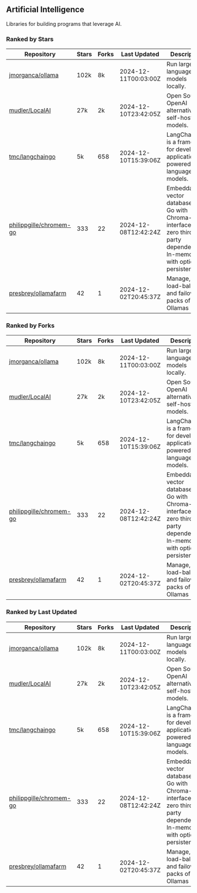 ## Artificial Intelligence

Libraries for building programs that leverage AI.

### Ranked by Stars

| Repository | Stars | Forks | Last Updated | Description | 
|------------|-------|-------|--------------|-------------|
| [jmorganca/ollama](https://github.com/jmorganca/ollama) | 102k | 8k | 2024-12-11T00:03:00Z |  Run large language models locally. |
| [mudler/LocalAI](https://github.com/mudler/LocalAI) | 27k | 2k | 2024-12-10T23:42:05Z |  Open Source OpenAI alternative, self-host AI models. |
| [tmc/langchaingo](https://github.com/tmc/langchaingo) | 5k | 658 | 2024-12-10T15:39:06Z |  LangChainGo is a framework for developing applications powered by language models. |
| [philippgille/chromem-go](https://github.com/philippgille/chromem-go) | 333 | 22 | 2024-12-08T12:42:24Z |  Embeddable vector database for Go with Chroma-like interface and zero third-party dependencies. In-memory with optional persistence. |
| [presbrey/ollamafarm](https://github.com/presbrey/ollamafarm) | 42 | 1 | 2024-12-02T20:45:37Z |  Manage, load-balance, and failover packs of Ollamas |

### Ranked by Forks

| Repository | Stars | Forks | Last Updated | Description | 
|------------|-------|-------|--------------|-------------|
| [jmorganca/ollama](https://github.com/jmorganca/ollama) | 102k | 8k | 2024-12-11T00:03:00Z |  Run large language models locally. |
| [mudler/LocalAI](https://github.com/mudler/LocalAI) | 27k | 2k | 2024-12-10T23:42:05Z |  Open Source OpenAI alternative, self-host AI models. |
| [tmc/langchaingo](https://github.com/tmc/langchaingo) | 5k | 658 | 2024-12-10T15:39:06Z |  LangChainGo is a framework for developing applications powered by language models. |
| [philippgille/chromem-go](https://github.com/philippgille/chromem-go) | 333 | 22 | 2024-12-08T12:42:24Z |  Embeddable vector database for Go with Chroma-like interface and zero third-party dependencies. In-memory with optional persistence. |
| [presbrey/ollamafarm](https://github.com/presbrey/ollamafarm) | 42 | 1 | 2024-12-02T20:45:37Z |  Manage, load-balance, and failover packs of Ollamas |

### Ranked by Last Updated

| Repository | Stars | Forks | Last Updated | Description | 
|------------|-------|-------|--------------|-------------|
| [jmorganca/ollama](https://github.com/jmorganca/ollama) | 102k | 8k | 2024-12-11T00:03:00Z |  Run large language models locally. |
| [mudler/LocalAI](https://github.com/mudler/LocalAI) | 27k | 2k | 2024-12-10T23:42:05Z |  Open Source OpenAI alternative, self-host AI models. |
| [tmc/langchaingo](https://github.com/tmc/langchaingo) | 5k | 658 | 2024-12-10T15:39:06Z |  LangChainGo is a framework for developing applications powered by language models. |
| [philippgille/chromem-go](https://github.com/philippgille/chromem-go) | 333 | 22 | 2024-12-08T12:42:24Z |  Embeddable vector database for Go with Chroma-like interface and zero third-party dependencies. In-memory with optional persistence. |
| [presbrey/ollamafarm](https://github.com/presbrey/ollamafarm) | 42 | 1 | 2024-12-02T20:45:37Z |  Manage, load-balance, and failover packs of Ollamas |


